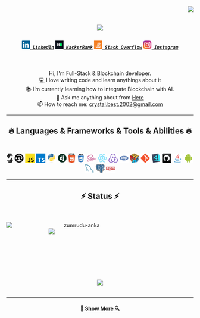 <img align="right" src="https://visitor-badge.laobi.icu/badge?page_id=zumrudu-anka.zumrudu-anka">

<h1 align="center">
  <a href="https://git.io/typing-svg">
    <img src="https://readme-typing-svg.herokuapp.com/?lines=Hello,+There!+👋;Nice+to+meet+you!&center=true&size=30">
  </a>
</h1>

<h5 align="center">
  <code><a href="https://linkedin.com/in/yuriy-sorok-938836230" title="LinkedIn Profile"><img width="22" src="./assets/linkedin.svg"> LinkedIn</a></code>
  <code><a href="#" title="HackerRank Profile"><img width="22" src="./assets/hackerrank.png"> HackerRank</a></code>
  <code><a href="https://stackoverflow.com/users/23792879/crystal" title="Stack Overflow Profile"><img width="22" src="./assets/stackoverflow.svg"> Stack Overflow</a></code>
  <code><a href="https://stackoverflow.com/users/23792879/crystal" title="Instagram Profile"><img width="22" src="./assets/instagram.svg"> Instagram</a></code>
</h5>
<br>
<p align="center">
  Hi, I'm Full-Stack & Blockchain developer.
  <br>
  💻 I love writing code and learn anythings about it
  <br>
  📚 I’m currently learning how to integrate Blockchain with AI.
  <br>
  💬 Ask me anything about from <a href="https://github.com/happy-crystal/issues" title="Issues">Here</a>
  <br>
  📫 How to reach me: <a href="mailto: crystal.best.2002@gmail.com">crystal.best.2002@gmail.com</a>
</p>

<hr>
<h2 align="center">🔥 Languages & Frameworks & Tools & Abilities 🔥</h2>
<br>
<p align="center">
  <code><img title="Solidity" height="25" src="./assets/solidity-seeklogo.svg"></code>
  <code><img title="Rust" height="25" src="./assets/rust-seeklogo.svg"></code>
  <code><img title="Javascript" height="25" src="./assets/javascript.svg"></code>
  <code><img title="Typescript" height="25" src="./assets/typescript-seeklogo.svg"></code>
  <code><img title="Python" height="25" src="./assets/python-original.svg"></code>
  <code><img title="Django" height="25" src="./assets/django.png"></code>
  <code><img title="HTML5" height="25" src="./assets/html5.svg"></code>
  <code><img title="CSS" height="25" src="./assets/css.svg"></code>
  <code><img title="SASS" height="25" src="./assets/sass.svg"></code>
  <code><img title="React" height="25" src="./assets/react-original.svg"></code>
  <code><img title="Redux" height="25" src="./assets/redux.svg"></code>
  <code><img title="PHP" height="25" src="./assets/php.svg"></code>
  <code><img title="Problem Solving" height="25" src="./assets/problemSolving.png"></code>
  <code><img title="Git" height="25" src="./assets/git-original.svg"></code>
  <code><img title="Visual Studio Code" height="25" src="./assets/vscode.png"></code>
  <code><img title="GitHub" height="25" src="./assets/github.svg"></code>
  <code><img title="Java" height="25" src="./assets/java-original.svg"></code>
  <code><img title="Android" height="25" src="./assets/android.svg"></code>
  <code><img title="MySQL" height="25" src="./assets/mysql.svg"></code>
  <code><img title="PostgreSQL" height="25" src="./assets/postgresql.svg"></code>
  <code><img title="npm" height="25" src="./assets/npm.svg"></code>
</p>
<hr>

<h2 align="center">⚡ Status ⚡</h2>
<br>
<p align=center>
  <div align=center>
    <a href="https://github.com/SorokaYuriyIgorevich/github-readme-streak-stats" title="Go to Source">
      <img align="left" width=390 src="https://streak-stats.demolab.com/?user=zumrudu-anka&theme=react&border=61dafb&hide_border=true" alt="zumrudu-anka" />
    </a>
    <a href="https://github.com/SorokaYuriyIgorevich/github-readme-stats" title="Go to Source">
      <img align="right" width=390 src="https://github-readme-stats.vercel.app/api?username=zumrudu-anka&show_icons=true&theme=react&border_color=61dafb&hide_border=true" />
    </a>
  </div>
  <br><br><br><br><br><br><br><br><br>
  <div align=center>
    <a href="https://github.com/SorokaYuriyIgorevich/github-readme-stats">
      <img height=200 align="center" src="https://github-readme-stats.vercel.app/api/top-langs/?username=zumrudu-anka&hide=c%23,powershell,Mathematica,Ruby,Objective-C,Objective-C%2b%2b,Cuda&title_color=61dafb&text_color=ffffff&icon_color=61dafb&bg_color=20232a&langs_count=8&layout=compact&border_color=61dafb&hide_border=true&size_weight=0.5&count_weight=0.5" />
    </a>
  </div>
  <br>
</p>

<hr>

<h4 align="center">
  <a href="https://github.com/happy-crystal?tab=repositories" title="Show Repositories">🔎 Show More 🔍</a>
</h4>

<!--
**happy-crystal/happy-crystal** is a ✨ _special_ ✨ repository because its `README.md` (this file) appears on your GitHub profile.

Here are some ideas to get you started:

- 🔭 I’m currently working on ...
- 🌱 I’m currently learning ...
- 👯 I’m looking to collaborate on ...
- 🤔 I’m looking for help with ...
- 💬 Ask me about ...
- 📫 How to reach me: ...
- 😄 Pronouns: ...
- ⚡ Fun fact: ...


Notes: If you want use this readme, firstly star it please. If you can't align your repositories like this, please change your repository desription to shorter than now. Maybe 4 or 5 word will be good.

![Metrics](https://metrics.lecoq.io/happy-crystal?template=classic&base.header=0&base.activity=0&base.community=0&base.repositories=0&base.metadata=0&achievements=1&achievements.threshold=C&achievements.secrets=true&achievements.limit=0&config.timezone=Europe%2FIstanbul)

-->

